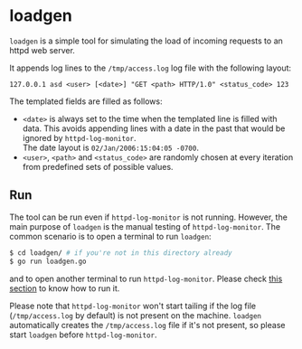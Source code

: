 # loadgen
`loadgen` is a simple tool for simulating the load of incoming requests to an httpd web server.

It appends log lines to the `/tmp/access.log` log file with the following layout:
```
127.0.0.1 asd <user> [<date>] "GET <path> HTTP/1.0" <status_code> 123
```

The templated fields are filled as follows:
* `<date>` is always set to the time when the templated line is filled with data. This avoids appending
lines with a date in the past that would be ignored by `httpd-log-monitor`.<br>
The date layout is `02/Jan/2006:15:04:05 -0700`.
* `<user>`, `<path>` and `<status_code>` are randomly chosen at every iteration from predefined sets of
possible values.

## Run
The tool can be run even if `httpd-log-monitor` is not running. However, the main purpose of
`loadgen` is the manual testing of `httpd-log-monitor`. The common scenario is to open a terminal
to run `loadgen`:

```bash
$ cd loadgen/ # if you're not in this directory already
$ go run loadgen.go
```

and to open another terminal to run `httpd-log-monitor`. Please check [this section](../README.md#Run)
to know how to run it.

Please note that `httpd-log-monitor` won't start tailing if the log file (`/tmp/access.log` by default)
is not present on the machine. `loadgen` automatically creates the `/tmp/access.log` file if it's
not present, so please start `loadgen` before `httpd-log-monitor`.
